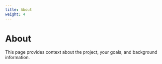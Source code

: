 ```yaml
---
title: About
weight: 4
---
```


# About

This page provides context about the project, your goals, and background information.
